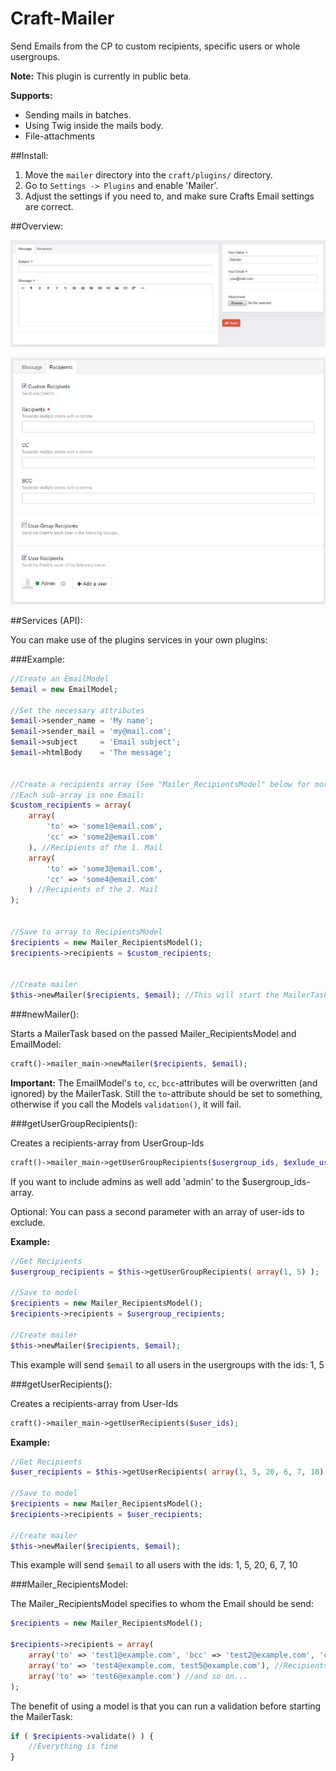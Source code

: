 Craft-Mailer
============

Send Emails from the CP to custom recipients, specific users or whole usergroups. 

**Note:** This plugin is currently in public beta.

**Supports:**

- Sending mails in batches.
- Using Twig inside the mails body.
- File-attachments


##Install:

1. Move the `mailer` directory into the `craft/plugins/` directory.
2. Go to `Settings -> Plugins` and enable 'Mailer'.
3. Adjust the settings if you need to, and make sure Crafts Email settings are correct.


##Overview:

![Overview of the plugins CP section](/overview_1.jpg)

![Overview of the plugins CP section](/overview_2.jpg)



##Services (API):

You can make use of the plugins services in your own plugins:


###Example:

```php
//Create an EmailModel
$email = new EmailModel;

//Set the necessary attributes 
$email->sender_name = 'My name';
$email->sender_mail = 'my@mail.com';
$email->subject     = 'Email subject';
$email->htmlBody    = 'The message';


//Create a recipients array (See "Mailer_RecipientsModel" below for more info)
//Each sub-array is one Email:
$custom_recipients = array(
	array(
		'to' => 'some1@email.com',
		'cc' => 'some2@email.com'
	), //Recipients of the 1. Mail
	array(
		'to' => 'some3@email.com',
		'cc' => 'some4@email.com'
	) //Recipients of the 2. Mail
);


//Save to array to RecipientsModel
$recipients = new Mailer_RecipientsModel();
$recipients->recipients = $custom_recipients;


//Create mailer
$this->newMailer($recipients, $email); //This will start the MailerTask
```

###newMailer():

Starts a MailerTask based on the passed Mailer_RecipientsModel and EmailModel:

```php
craft()->mailer_main->newMailer($recipients, $email);
```

**Important:** The EmailModel's `to`, `cc`, `bcc`-attributes will be overwritten (and ignored) by the MailerTask.  Still the `to`-attribute should be set to something, otherwise if you call the Models `validation()`, it will fail.

###getUserGroupRecipients():

Creates a recipients-array from UserGroup-Ids

```php
craft()->mailer_main->getUserGroupRecipients($usergroup_ids, $exlude_user_ids=array());
```

If you want to include admins as well add 'admin' to the $usergroup_ids-array.

Optional: You can pass a second parameter with an array of user-ids to exclude.

**Example:**

```php
//Get Recipients
$usergroup_recipients = $this->getUserGroupRecipients( array(1, 5) );

//Save to model
$recipients = new Mailer_RecipientsModel();
$recipients->recipients = $usergroup_recipients;

//Create mailer
$this->newMailer($recipients, $email);
```

This example will send `$email` to all users in the usergroups with the ids: 1, 5

###getUserRecipients():

Creates a recipients-array from User-Ids

```php
craft()->mailer_main->getUserRecipients($user_ids);
```

**Example:**

```php
//Get Recipients
$user_recipients = $this->getUserRecipients( array(1, 5, 20, 6, 7, 10) );

//Save to model
$recipients = new Mailer_RecipientsModel();
$recipients->recipients = $user_recipients;

//Create mailer
$this->newMailer($recipients, $email);
```

This example will send `$email` to all users with the ids: 1, 5, 20, 6, 7, 10

###Mailer_RecipientsModel:

The Mailer_RecipientsModel specifies to whom the Email should be send:

```php
$recipients = new Mailer_RecipientsModel();

$recipients->recipients = array(
	array('to' => 'test1@example.com', 'bcc' => 'test2@example.com', 'cc' => 'test3@example.com'), //Recipients of the 1. mail
	array('to' => 'test4@example.com, test5@example.com'), //Recipients of the 2. mail
	array('to' => 'test6@example.com') //and so on...
);
```

The benefit of using a model is that you can run a validation before starting the MailerTask:

```php
if ( $recipients->validate() ) {
	//Everything is fine
}
```
